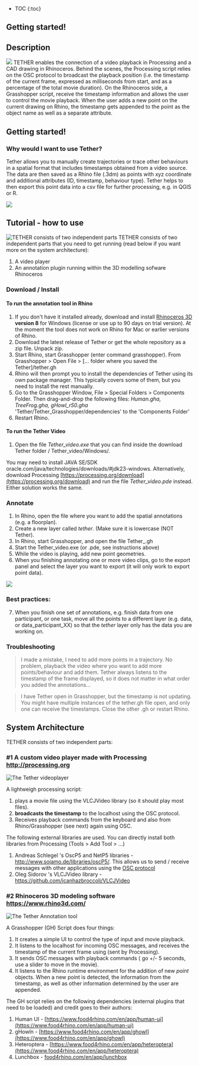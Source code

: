 
* TOC
{:toc}

## Getting started!
## Description
![](assets/screenshot_tutorial.png)
TETHER enables the connection of a video playback in Processing and a CAD drawing in Rhinoceros. Behind the scenes, the Processing script relies on the OSC protocol to broadcast the playback position (i.e. the timestamp of the current frame, expressed as milliseconds from start, and as a percentage of the total movie duration). On the Rhinoceros side, a Grasshopper script, receive the timestamp information and allows the user to control the movie playback. When the user adds a new point on the current drawing on Rhino, the timestamp gets appended to the point as the object name as well as a separate attribute.  

## Getting started!

### Why would I want to use Tether?
Tether allows you to manually create trajectories or trace other behaviours in a spatial format that includes timestamps obtained from a video source. The data are then saved as a Rhino file (.3dm) as points with xyz coordinate and additional attributes (ID, timestamp, behaviour type). Tether helps to then export this point data into a csv file for further processing, e.g. in QGIS or R.

![](docs/assets/csvexport_screenshot.png)

## Tutorial - how to use
![TETHER consists of two independent parts](assets/diagram.png)
TETHER consists of two independent parts that you need to get running (read below if you want more on the system architecture):
1. A video player
2. An annotation plugin running within the 3D modelling sofware Rhinoceros
   
### Download / Install
#### To run the annotation tool in Rhino
1. If you don't have it installed already, download and install [Rhinoceros 3D](https://www.rhino3d.com/) **version 8** for Windows (license or use up to 90 days on trial version). At the moment the tool does not work on Rhino for Mac or earlier versions of Rhino. 
2. Download the latest release of Tether or get the whole repository as a zip file. Unpack zip.
3. Start Rhino, start Grasshopper (enter command grasshopper). From Grasshopper > Open File > [... folder where you saved the Tether]/tether.gh
4. Rhino will then prompt you to install the dependencies of Tether using its own package manager. This typically covers some of them, but you need to install the rest manually.
5. Go to the Grasshopper Window, File > Special Folders > Components Folder. Then drag-and-drop the following files: _Human.gha, TreeFrog.gha, gHowl_r50.gha_ 'Tether/Tether_Grasshopper/dependencies' to the 'Components Folder'
6. Restart Rhino.

#### To run the Tether Video
1. Open the file _Tether_video.exe_ that you can find inside the download Tether folder / Tether_video/Windows/.

You may need to install JAVA SE/SDK oracle.com/java/technologies/downloads/#jdk23-windows. Alternatively, download Processing [https://processing.org/download](https://processing.org/download) and run the file _Tether_video.pde_ instead. Either solution works the same.

### Annotate

1. In Rhino, open the file where you want to add the spatial annotations (e.g. a floorplan).
2. Create a new layer called _tether_. (Make sure it is lowercase (NOT Tether).
3. In Rhino, start Grasshopper, and open the file Tether_<version>.gh
4. Start the Tether_video.exe (or .pde, see instructions above)
5. While the video is playing, add new point geometries.
6. When you finishing annotating one or more video clips, go to the export panel and select the layer you want to export (it will only work to export point data).

![](assets/tether_tutorial_s.gif)

### Best practices:
7. When you finish one set of annotations, e.g. finish data from one participant, or one task, move all the points to a different layer (e.g. data, or data_participant_XX) so that the _tether_ layer only has the data you are working on.

### Troubleshooting

> I made a mistake, I need to add more points in a trajectory.
No problem, playback the video where you want to add more points/behaviour and add them. Tether always listens to the timestamp of the frame displayed, so it does not matter in what order you added the annotations...

>I have Tether open in Grasshopper, but the timestamp is not updating. 
You might have multiple instances of the tether.gh file open, and only one can receive the timestamps. Close the other .gh or restart Rhino.

## System Architecture
TETHER consists of two independent parts:

### #1 A custom video player made with Processing http://processing.org
![The Tether videoplayer](assets/Tether_videoplayer.png)

A lightweigh processing script:
1. plays a movie file using the VLCJVideo library (so it should play most files).
2. **broadcasts the timestamp** to the localhost using the OSC protocol. 
3. Receives playback commands from the keyboard and also from Rhino/Grasshopper (see next) again using OSC.

The following external libraries are used. You can directly install both libraries from Processing (Tools > Add Tool > ...)

1. Andreas Schlegel 's OscP5 and NetP5 libraries - http://www.sojamo.de/libraries/oscP5/. This allows us to send / receive messages with other applications using the [OSC protocol](http://opensoundcontrol.org/introduction-osc)
1. Oleg Sidorov 's VLCJVideo library - https://github.com/icanhazbroccoli/VLCJVideo

### #2 Rhinoceros 3D modeling software https://www.rhino3d.com/
![The Tether Annotation tool](assets/Tether_Rhino.png)

A Grasshopper (GH) Script does four things:

1. It creates a simple UI to control the type of input and movie playback.
1. It listens to the localhost for incoming OSC messages, and receives the timestamp of the current frame using (sent by Processing).
1. It sends OSC messages with playback commands ( go +/- 5 seconds, use a slider to move in the movie).
1. It listens to the Rhino runtime environment for the addition of new *point* objects. When a new point is detected, the information from the timestamp, as well as other information determined by the user are appended.

The GH script relies on the following dependencies (external plugins that need to be loaded) and credit goes to their authors:
1. Human UI - [https://www.food4rhino.com/en/app/human-ui](https://www.food4rhino.com/en/app/human-ui)
1. gHowln - [https://www.food4rhino.com/en/app/ghowl](https://www.food4rhino.com/en/app/ghowl)
1. Heteroptera - [https://www.food4rhino.com/en/app/heteroptera](https://www.food4rhino.com/en/app/heteroptera)
1. Lunchbox - [food4rhino.com/en/app/lunchbox](food4rhino.com/en/app/lunchbox)
